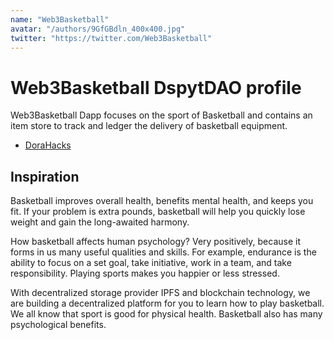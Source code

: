 ```yaml
---
name: "Web3Basketball"
avatar: "/authors/9GfGBdln_400x400.jpg"
twitter: "https://twitter.com/Web3Basketball"
---
```


# Web3Basketball DspytDAO profile

Web3Basketball Dapp focuses on the sport of Basketball and contains an item store to track and ledger the delivery of basketball equipment.

- [DoraHacks](https://dorahacks.io/buidl/3798)

## Inspiration

Basketball improves overall health, benefits mental health, and keeps you fit. If your problem is extra pounds, basketball will help you quickly lose weight and gain the long-awaited harmony.

How basketball affects human psychology? Very positively, because it forms in us many useful qualities and skills. For example, endurance is the ability to focus on a set goal, take initiative, work in a team, and take responsibility. Playing sports makes you happier or less stressed.

With decentralized storage provider IPFS and blockchain technology, we are building a decentralized platform for you to learn how to play basketball. We all know that sport is good for physical health. Basketball also has many psychological benefits.
